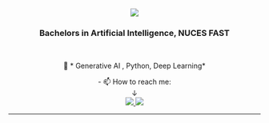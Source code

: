 

<h1 align="center">
    <img src="https://readme-typing-svg.herokuapp.com/?font=Righteous&size=35&center=true&vCenter=true&width=500&height=70&duration=4000&lines=Hi+There!+👋;+I'm+Hamzah+Tariq!;" />
</h1>

<h3 align="center">Bachelors in Artificial Intelligence, NUCES FAST</h3>

<br/>

<div align="center">
 
 🔭 * Generative AI , Python, Deep Learning*
 
 

 <div>
- 📫 How to reach me: <br>
     &#x2193 <br>
 </div>
 
 </div>
 
<div align="center"> 
  <a href="https://mail.google.com/mail/?view=cm&to=hamzahtariq95@gmail.com&su=Your%20Subject&body=Your%20Message">
    <img src="https://img.shields.io/badge/Gmail-333333?style=for-the-badge&logo=gmail&logoColor=red" />
  </a>
  


 

  <a href="[https://linkedin.com/in/pedro-sales-muniz](https://www.linkedin.com/in/ht111/)" target="_blank">
    <img src="https://img.shields.io/badge/LinkedIn-0077B5?style=for-the-badge&logo=linkedin&logoColor=white" target="_blank" />
  </a>

  
</div>

 <hr/>
 



 









